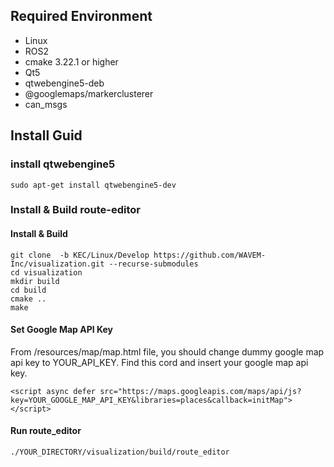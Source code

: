 ## Required Environment
- Linux
- ROS2
- cmake 3.22.1 or higher
- Qt5
- qtwebengine5-deb
- @googlemaps/markerclusterer
- can_msgs

## Install Guid
### install qtwebengine5
~~~
sudo apt-get install qtwebengine5-dev
~~~

### Install & Build route-editor 
#### Install & Build
~~~
git clone  -b KEC/Linux/Develop https://github.com/WAVEM-Inc/visualization.git --recurse-submodules
cd visualization
mkdir build
cd build
cmake ..
make
~~~

#### Set Google Map API Key
From /resources/map/map.html file, you should change dummy google map api key to YOUR_API_KEY.
Find this cord and insert your google map api key.
~~~
<script async defer src="https://maps.googleapis.com/maps/api/js?key=YOUR_GOOGLE_MAP_API_KEY&libraries=places&callback=initMap"></script>
~~~


#### Run route_editor
~~~
./YOUR_DIRECTORY/visualization/build/route_editor
~~~

